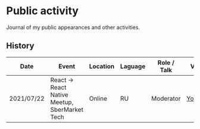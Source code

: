 # Public activity

Journal of my public appearances and other activities. 

## History

| Date | Event | Location | Laguage | Role / Talk | Video |
|------|-------|----------|---------|------|-------|
| 2021/07/22 | React → React Native Meetup, SberMarket Tech | Online | RU | Moderator | [YouTube](https://www.youtube.com/watch?v=GIMs2bZ0yww) |
